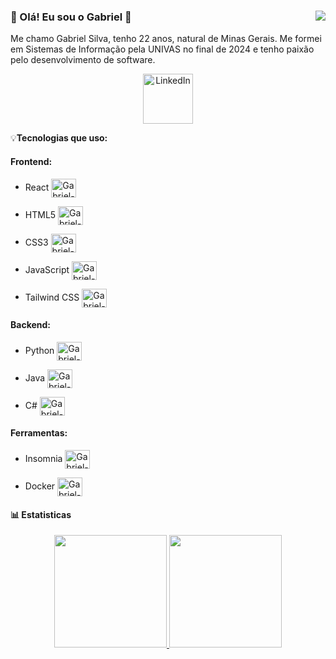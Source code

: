 ### 👋 Olá! Eu sou o Gabriel 👋 <img src="https://komarev.com/ghpvc/?username=Gabriel-6&color=blue&label=Visualizações+do+perfil&style=flat-square" align="right"/>

Me chamo Gabriel Silva, tenho 22 anos, natural de Minas Gerais. Me formei em Sistemas de Informação pela UNIVAS no final de 2024 e tenho paixão pelo desenvolvimento de software.

<p align="center">
  <a href="https://www.linkedin.com/in/gabriel-silva-pereira/"><img width="80px" alt="LinkedIn" title="LinkedIn" src="https://img.shields.io/badge/LinkedIn-0077B5?style=for-the-badge&logo=linkedin&logoColor=white"/>
  </a>
</p>

💡**Tecnologias que uso:**
#### Frontend:
- React <img align="center" alt="Gabriel-React" height="30" width="40" src="https://upload.wikimedia.org/wikipedia/commons/a/a7/React-icon.svg"/> 

- HTML5 <img align="center" alt="Gabriel-HTML" height="30" width="40" src="https://cdn.jsdelivr.net/gh/devicons/devicon@latest/icons/html5/html5-original.svg"/>     

- CSS3 <img align="center" alt="Gabriel-CSS3" height="30" width="40" src="https://cdn.jsdelivr.net/gh/devicons/devicon@latest/icons/css3/css3-original.svg"/>   

- JavaScript <img align="center" alt="Gabriel-JS" height="30" width="40" src="https://cdn.jsdelivr.net/gh/devicons/devicon@latest/icons/javascript/javascript-original.svg"/>

- Tailwind CSS <img align="center" alt="Gabriel-Tailwind" height="30" width="40" src="https://cdn.jsdelivr.net/gh/devicons/devicon@latest/icons/tailwindcss/tailwindcss-original.svg"/>   

#### Backend:
- Python <img align="center" alt="Gabriel-Python" height="30" width="40" src="https://cdn.jsdelivr.net/gh/devicons/devicon@latest/icons/python/python-original.svg"/>

- Java <img align="center" alt="Gabriel-React" height="30" width="40" src="https://cdn.jsdelivr.net/gh/devicons/devicon@latest/icons/java/java-original.svg"/>
          

- C# <img align="center" alt="Gabriel-React" height="30" width="40" src="https://cdn.jsdelivr.net/gh/devicons/devicon@latest/icons/csharp/csharp-original.svg"/>

#### Ferramentas:
- Insomnia <img align="center" alt="Gabriel-React" height="30" width="40" src="https://cdn.jsdelivr.net/gh/devicons/devicon@latest/icons/insomnia/insomnia-original.svg"/>

- Docker <img align="center" alt="Gabriel-React" height="30" width="40" src="https://cdn.jsdelivr.net/gh/devicons/devicon@latest/icons/docker/docker-original.svg" />
          

#### 📊 Estatisticas         
<div align="center">
  <a href="https://github.com/Gabriel-6">
  <img height="180em" src="https://github-readme-stats.vercel.app/api?username=Gabriel-6&show_icons=true&theme=tokyonight&include_all_commits=true&count_private=true"/>
  <img height="180em" src="https://github-readme-stats.vercel.app/api/top-langs/?username=Gabriel-6&layout=compact&langs_count=7&theme=tokyonight"/>
